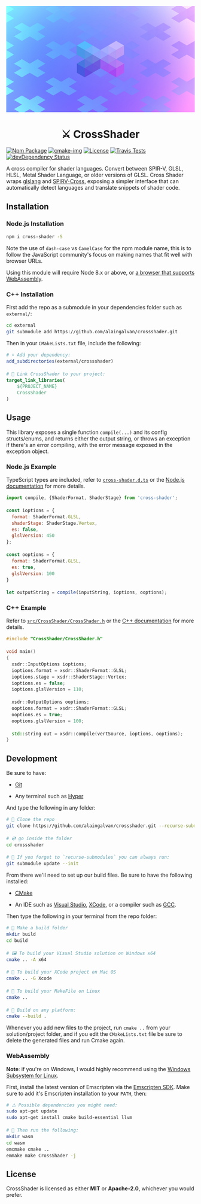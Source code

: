 <p align="center">
  <a href="https://alain.xyz/libraries/crossshader">
    <img alt="Logo" src="docs/cover.jpg"/>
  </a>
</p>
<h1 align="center">
  ⚔️ CrossShader
</h1>

[![Npm Package][npm-img]][npm-url]
[![cmake-img]][cmake-url]
[![License][license-img]][license-url]
[![Travis Tests][travis-img]][travis-url]
[![devDependency Status][david-dev-img]][david-dev-url]

A cross compiler for shader languages. Convert between SPIR-V, GLSL, HLSL, Metal Shader Language, or older versions of GLSL. Cross Shader wraps [glslang](https://github.com/KhronosGroup/glslang) and [SPIRV-Cross](https://github.com/KhronosGroup/SPIRV-Cross/), exposing a simpler interface that can automatically detect languages and translate snippets of shader code.

## Installation

### Node.js Installation

```bash
npm i cross-shader -S
```

Note the use of `dash-case` vs `CamelCase` for the npm module name, this is to follow the JavaScript community's focus on making names that fit well with browser URLs.

Using this module will require Node 8.x or above, or [a browser that supports WebAssembly](https://caniuse.com/#feat=wasm).

### C++ Installation

First add the repo as a submodule in your dependencies folder such as `external/`:

```bash
cd external
git submodule add https://github.com/alaingalvan/crossshader.git
```

Then in your `CMakeLists.txt` file, include the following:

```cmake
# ⬇ Add your dependency:
add_subdirectories(external/crossshader)

# 🔗 Link CrossShader to your project:
target_link_libraries(
    ${PROJECT_NAME}
    CrossShader
)
```

## Usage

This library exposes a single function `compile(...)` and its config structs/enums, and returns either the output string, or throws an exception if there's an error compiling, with the error message exposed in the exception object.

### Node.js Example

TypeScript types are included, refer to [`cross-shader.d.ts`](/cross-shader.d.ts) or the [Node.js documentation](https://alain.xyz/libraries/crossshader/docs#nodejs) for more details.

```js
import compile, {ShaderFormat, ShaderStage} from 'cross-shader';

const ioptions = {
  format: ShaderFormat.GLSL,
  shaderStage: ShaderStage.Vertex,
  es: false,
  glslVersion: 450
};

const ooptions = {
  format: ShaderFormat.GLSL,
  es: true,
  glslVersion: 100
}

let outputString = compile(inputString, ioptions, ooptions);
```

### C++ Example

Refer to [`src/CrossShader/CrossShader.h`](/src/CrossShader.h) or the [C++ documentation](https://alain.xyz/libraries/crossshader/docs#cpp) for more details.

```cpp
#include "CrossShader/CrossShader.h"

void main()
{
  xsdr::InputOptions ioptions;
  ioptions.format = xsdr::ShaderFormat::GLSL;
  ioptions.stage = xsdr::ShaderStage::Vertex;
  ioptions.es = false;
  ioptions.glslVersion = 110;

  xsdr::OutputOptions ooptions;
  ooptions.format = xsdr::ShaderFormat::GLSL;
  ooptions.es = true;
  ooptions.glslVersion = 100;

  std::string out = xsdr::compile(vertSource, ioptions, ooptions);
}
```

## Development

Be sure to have:

- [Git](https://git-scm.com/downloads)

- Any terminal such as [Hyper](https://hyper.is/)

And type the following in any folder:

```bash
# 🐑 Clone the repo
git clone https://github.com/alaingalvan/crossshader.git --recurse-submodules

# 💿 go inside the folder
cd crossshader

# 👯 If you forget to `recurse-submodules` you can always run:
git submodule update --init

```

From there we'll need to set up our build files. Be sure to have the following installed:

- [CMake](https://cmake.org/)

- An IDE such as [Visual Studio](https://visualstudio.microsoft.com/downloads/), [XCode](https://developer.apple.com/xcode/), or a compiler such as [GCC](https://gcc.gnu.org/).

Then type the following in your terminal from the repo folder:

```bash
# 👷 Make a build folder
mkdir build
cd build

# 🖼️ To build your Visual Studio solution on Windows x64
cmake .. -A x64

# 🍎 To build your XCode project on Mac OS
cmake .. -G Xcode

# 🐧 To build your MakeFile on Linux
cmake ..

# 🔨 Build on any platform:
cmake --build .
```

Whenever you add new files to the project, run `cmake ..` from your solution/project folder, and if you edit the `CMakeLists.txt` file be sure to delete the generated files and run Cmake again.

### WebAssembly

**Note**: if you're on Windows, I would highly recommend using the [Windows Subsystem for Linux](https://docs.microsoft.com/en-us/windows/wsl/install-win10#install-the-windows-subsystem-for-linux).

First, install the latest version of Emscripten via the [Emscripten SDK](https://kripken.github.io/emscripten-site/docs/getting_started/downloads.html). Make sure to add it's Emscripten installation to your `PATH`, then:

```bash
# ⚠️ Possible dependencies you might need:
sudo apt-get update
sudo apt-get install cmake build-essential llvm

# 🏃 Then run the following:
mkdir wasm
cd wasm
emcmake cmake ..
emmake make CrossShader -j
```

## License

CrossShader is licensed as either **MIT** or **Apache-2.0**, whichever you would prefer.

[cmake-img]: https://img.shields.io/badge/cmake-3.6-1f9948.svg?style=flat-square
[cmake-url]: https://cmake.org/
[license-img]: https://img.shields.io/:license-mit-blue.svg?style=flat-square
[license-url]: https://opensource.org/licenses/MIT
[travis-img]: https://img.shields.io/travis/alaingalvan/CrossShader.svg?style=flat-square&logo=travis
[travis-url]: https://travis-ci.org/alaingalvan/CrossShader
[npm-img]: https://img.shields.io/npm/v/cross-shader.svg?style=flat-square
[npm-url]: http://npm.im/cross-shader
[npm-download-img]: https://img.shields.io/npm/dm/cross-shader.svg?style=flat-square
[david-url]: https://david-dm.org/alaingalvan/crossshader
[david-img]: https://david-dm.org/alaingalvan/crossshader.svg?style=flat-square
[david-dev-url]: https://david-dm.org/alaingalvan/crossshader#info=devDependencies
[david-dev-img]: https://david-dm.org/alaingalvan/crossshader/dev-status.svg?&style=flat-square
[codecov-img]: https://img.shields.io/codecov/c/github/alaingalvan/crossshader.svg?style=flat-square
[codecov-url]: https://codecov.io/gh/alaingalvan/crossshader